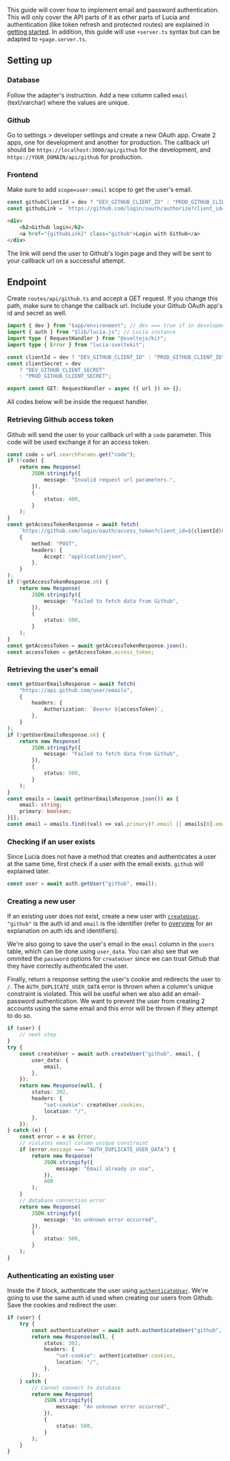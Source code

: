 This guide will cover how to implement email and password authentication. This will only cover the API parts of it as other parts of Lucia and authentication (like token refresh and protected routes) are explained in [getting started](/getting-started). In addition, this guide will use `+server.ts` syntax but can be adapted to `+page.server.ts`.

## Setting up

### Database

Follow the adapter's instruction. Add a new column called `email` (text/varchar) where the values are unique.

### Github

Go to settings > developer settings and create a new OAuth app. Create 2 apps, one for development and another for production. The callback url should be `https://localhost:3000/api/github` for the development, and `https://YOUR_DOMAIN/api/github` for production.

### Frontend

Make sure to add `scope=user:email` scope to get the user's email.

```ts
const githubClientId = dev ? "DEV_GITHUB_CLIENT_ID" : "PROD_GITHUB_CLIENT_ID";
const githubLink = `https://github.com/login/oauth/authorize?client_id=${githubClientId}&scope=user:email`;
```

```html
<div>
    <h2>Github login</h2>
    <a href="{githubLink}" class="github">Login with Github</a>
</div>
```

The link will send the user to Github's login page and they will be sent to your callback url on a successful attempt.

## Endpoint

Create `routes/api/github.ts` and accept a GET request. If you change this path, make sure to change the callback url. Include your Github OAuth app's id and secret as well.

```ts
import { dev } from "$app/environment"; // dev === true if in development
import { auth } from "$lib/lucia.js"; // Lucia instance
import type { RequestHandler } from "@sveltejs/kit";
import type { Error } from "lucia-sveltekit";

const clientId = dev ? "DEV_GITHUB_CLIENT_ID" : "PROD_GITHUB_CLIENT_ID";
const clientSecret = dev
    ? "DEV_GITHUB_CLIENT_SECRET"
    : "PROD_GITHUB_CLIENT_SECRET";

export const GET: RequestHandler = async ({ url }) => {};
```

All codes below will be inside the request handler.

### Retrieving Github access token

Github will send the user to your callback url with a `code` parameter. This code will be used exchange it for an access token.

```ts
const code = url.searchParams.get("code");
if (!code) {
    return new Response(
        JSON.stringify({
            message: "Invalid request url parameters.",
        }),
        {
            status: 400,
        }
    );
}
const getAccessTokenResponse = await fetch(
    `https://github.com/login/oauth/access_token?client_id=${clientId}&client_secret=${clientSecret}&code=${code}`,
    {
        method: "POST",
        headers: {
            Accept: "application/json",
        },
    }
);
if (!getAccessTokenResponse.ok) {
    return new Response(
        JSON.stringify({
            message: "Failed to fetch data from Github",
        }),
        {
            status: 500,
        }
    );
}
const getAccessToken = await getAccessTokenResponse.json();
const accessToken = getAccessToken.access_token;
```

### Retrieving the user's email

```ts
const getUserEmailsResponse = await fetch(
    "https://api.github.com/user/emails",
    {
        headers: {
            Authorization: `Bearer ${accessToken}`,
        },
    }
);
if (!getUserEmailsResponse.ok) {
    return new Response(
        JSON.stringify({
            message: "Failed to fetch data from Github",
        }),
        {
            status: 500,
        }
    );
}
const emails = (await getUserEmailsResponse.json()) as {
    email: string;
    primary: boolean;
}[];
const email = emails.find((val) => val.primary)?.email || emails[0].email;
```

### Checking if an user exists

Since Lucia does not have a method that creates and authenticates a user at the same time, first check if a user with the email exists. `github` will explained later.

```ts
const user = await auth.getUser("github", email);
```

### Creating a new user

If an existing user does not exist, create a new user with [`createUser`](/server-apis#createuser). `"github"` is the auth id and `email` is the identifier (refer to [overview](/overview) for an explanation on auth ids and identifiers).

We're also going to save the user's email in the `email` column in the `users` table, which can be done using `user_data`. You can also see that we ommited the `password` options for `createUser` since we can trust Github that they have correctly authenticated the user.

Finally, return a response setting the user's cookie and redirects the user to `/`. The `AUTH_DUPLICATE_USER_DATA` error is thrown when a column's unique constraint is violated. This will be useful when we also add an email-password authentication. We want to prevent the user from creating 2 accounts using the same email and this error will be thrown if they attempt to do so.

```ts
if (user) {
    // next step
}
try {
    const createUser = await auth.createUser("github", email, {
        user_data: {
            email,
        },
    });
    return new Response(null, {
        status: 302,
        headers: {
            "set-cookie": createUser.cookies,
            location: "/",
        },
    });
} catch (e) {
    const error = e as Error;
    // violates email column unique constraint
    if (error.message === "AUTH_DUPLICATE_USER_DATA") {
        return new Response(
            JSON.stringify({
                message: "Email already in use",
            }),
            400
        );
    }
    // database connection error
    return new Response(
        JSON.stringify({
            message: "An unknown error occurred",
        }),
        {
            status: 500,
        }
    );
}
```

### Authenticating an existing user

Inside the if block, authenticate the user using [`authenticateUser`](/server-apis#authenticateuser). We're going to use the same auth id used when creating our users from Github. Save the cookies and redirect the user.

```ts
if (user) {
    try {
        const authenticateUser = await auth.authenticateUser("github", email);
        return new Response(null, {
            status: 302,
            headers: {
                "set-cookie": authenticateUser.cookies,
                location: "/",
            },
        });
    } catch {
        // Cannot connect to database
        return new Response(
            JSON.stringify({
                message: "An unknown error occurred",
            }),
            {
                status: 500,
            }
        );
    }
}
```
